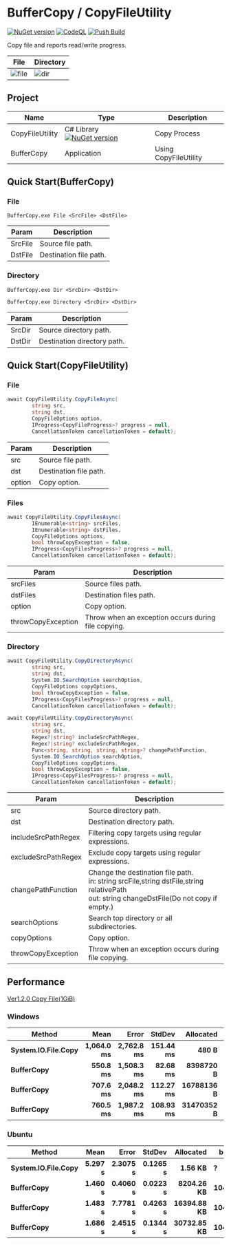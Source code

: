 # BufferCopy / CopyFileUtility
[![NuGet version](https://badge.fury.io/nu/CopyFileUtility.svg)](https://badge.fury.io/nu/CopyFileUtility)
[![CodeQL](https://github.com/EX-EXE/BufferCopy/actions/workflows/codeql-analysis.yml/badge.svg)](https://github.com/EX-EXE/BufferCopy/actions/workflows/codeql-analysis.yml)
[![Push Build](https://github.com/EX-EXE/BufferCopy/actions/workflows/build.yml/badge.svg)](https://github.com/EX-EXE/BufferCopy/actions/workflows/build.yml)

Copy file and reports read/write progress.

| File | Directory |
|---|---|
| ![file](https://user-images.githubusercontent.com/114784289/196020067-1673b1cd-a9a2-4193-910d-3549264c4906.gif) | ![dir](https://user-images.githubusercontent.com/114784289/196020076-b3b3b29c-200e-496f-9854-4b44a59745ef.gif) |


## Project
| Name | Type| Description |
|---|---|---|
| CopyFileUtility | C# Library [![NuGet version](https://badge.fury.io/nu/CopyFileUtility.svg)](https://badge.fury.io/nu/CopyFileUtility) | Copy Process |
| BufferCopy | Application | Using CopyFileUtility |

## Quick Start(BufferCopy)
### File
```
BufferCopy.exe File <SrcFile> <DstFile>
```
| Param | Description |
|---|---|
| SrcFile | Source file path. |
| DstFile | Destination file path. |

### Directory
```
BufferCopy.exe Dir <SrcDir> <DstDir>
```
```
BufferCopy.exe Directory <SrcDir> <DstDir>
```
| Param | Description |
|---|---|
| SrcDir | Source directory path. |
| DstDir | Destination directory path. |

## Quick Start(CopyFileUtility)
### File
```csharp
await CopyFileUtility.CopyFileAsync(
        string src,
        string dst,
        CopyFileOptions option,
        IProgress<CopyFileProgress>? progress = null,
        CancellationToken cancellationToken = default);
```
| Param | Description |
|---|---|
| src | Source file path. |
| dst | Destination file path. |
| option | Copy option. |

### Files
```csharp
await CopyFileUtility.CopyFilesAsync(
        IEnumerable<string> srcFiles,
        IEnumerable<string> dstFiles,
        CopyFileOptions options,
        bool throwCopyException = false,
        IProgress<CopyFilesProgress>? progress = null,
        CancellationToken cancellationToken = default);
```
| Param | Description |
|---|---|
| srcFiles | Source files path. |
| dstFiles | Destination files path. |
| option | Copy option. |
| throwCopyException | Throw when an exception occurs during file copying. |


### Directory
```csharp
await CopyFileUtility.CopyDirectoryAsync(
        string src,
        string dst,
        System.IO.SearchOption searchOption,
        CopyFileOptions copyOptions,
        bool throwCopyException = false,
        IProgress<CopyFilesProgress>? progress = null,
        CancellationToken cancellationToken = default);
```
```csharp
await CopyFileUtility.CopyDirectoryAsync(
        string src,
        string dst,
        Regex?|string? includeSrcPathRegex,
        Regex?|string? excludeSrcPathRegex,
        Func<string, string, string, string>? changePathFunction,
        System.IO.SearchOption searchOption,
        CopyFileOptions copyOptions,
        bool throwCopyException = false,
        IProgress<CopyFilesProgress>? progress = null,
        CancellationToken cancellationToken = default);
```
| Param | Description |
|---|---|
| src | Source directory path. |
| dst | Destination directory path. |
| includeSrcPathRegex | Filtering copy targets using regular expressions. |
| excludeSrcPathRegex | Exclude copy targets using regular expressions. |
| changePathFunction | Change the destination file path.<br />in: string srcFile,string dstFile,string relativePath<br />out: string changeDstFile(Do not copy if empty.)
| searchOptions | Search top directory or all subdirectories. |
| copyOptions | Copy option. |
| throwCopyException | Throw when an exception occurs during file copying. |


## Performance
[Ver1.2.0 Copy File(1GiB)](https://github.com/EX-EXE/BufferCopy/actions/runs/3234056253)
### Windows
|              Method |        Mean |       Error |      StdDev |  Allocated |  buffer | pool |
|-------------------- |------------:|------------:|------------:|-----------:|-------- |----- |
| **System.IO.File.Copy** |  **1,064.0 ms** |  **2,762.8 ms** |   **151.44 ms** |      **480 B** |       **?** |    **?** |
|          **BufferCopy** |    **550.8 ms** |  **1,508.3 ms** |    **82.68 ms** |  **8398720 B** | **1048576** |    **8** |
|          **BufferCopy** |    **707.6 ms** |  **2,048.2 ms** |   **112.27 ms** | **16788136 B** | **1048576** |   **16** |
|          **BufferCopy** |    **760.5 ms** |  **1,987.2 ms** |   **108.93 ms** | **31470352 B** | **1048576** |   **30** |

### Ubuntu
|              Method |     Mean |     Error |   StdDev |     Allocated |  buffer | pool |
|-------------------- |---------:|----------:|---------:|--------------:|-------- |----- |
| **System.IO.File.Copy** |   **5.297 s** |  **2.3075 s** | **0.1265 s** |       **1.56 KB** |      **?** |    **?** |
|          **BufferCopy** |   **1.460 s** |  **0.4060 s** | **0.0223 s** |    **8204.26 KB** |**1048576** |    **8** |
|          **BufferCopy** |   **1.483 s** |  **7.7781 s** | **0.4263 s** |   **16394.88 KB** |**1048576** |   **16** |
|          **BufferCopy** |   **1.686 s** |  **2.4515 s** | **0.1344 s** |   **30732.85 KB** |**1048576** |   **30** |
